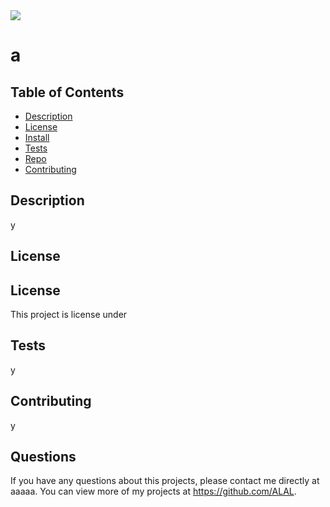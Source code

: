 
<img src='https://img.shields.io/github/license/ALAL/a' >

  # a

 
  
  
  
  ## Table of Contents
  * [Description](#description)
  * [License](#license)
  * [Install](#install)
  * [Tests](#run)
  * [Repo](#usingRepo)
  * [Contributing](#contributing)
  
  ## Description
  y

  ## License
  

  ## License 
  This project is license under 
 
  ## Tests
  y

  ## Contributing 
  y

  ## Questions
  If you have any questions about this projects, please contact me directly at aaaaa. You can view more of my projects at https://github.com/ALAL.
